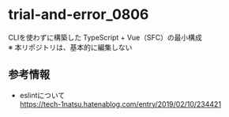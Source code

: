 # trial-and-error_0806

CLIを使わずに構築した TypeScript + Vue（SFC）の最小構成  
※ 本リポジトリは、基本的に編集しない

## 参考情報

- eslintについて  
<https://tech-1natsu.hatenablog.com/entry/2019/02/10/234421>  
